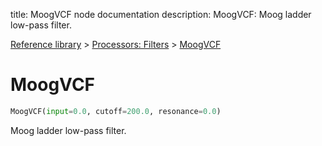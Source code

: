 title: MoogVCF node documentation
description: MoogVCF: Moog ladder low-pass filter.

[Reference library](../../index.md) > [Processors: Filters](../index.md) > [MoogVCF](index.md)

# MoogVCF

```python
MoogVCF(input=0.0, cutoff=200.0, resonance=0.0)
```

Moog ladder low-pass filter.

